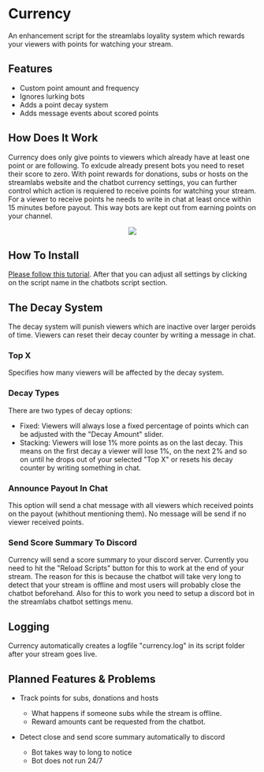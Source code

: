 # Currency
An enhancement script for the streamlabs loyality system which rewards your viewers with points for watching your stream.

## Features
- Custom point amount and frequency
- Ignores lurking bots
- Adds a point decay system
- Adds message events about scored points

## How Does It Work
Currency does only give points to viewers which already have at least one point or
are following. To exlcude already present bots you need to reset their score to zero.
With point rewards for donations, subs or hosts on the streamlabs website and the chatbot currency settings, you can further 
control which action is requiered to receive points for watching your stream. For a viewer to receive points he needs to
write in chat at least once within 15 minutes before payout. This way bots are kept out from earning points on your channel.

<p align="center"><img src="https://user-images.githubusercontent.com/56401733/66820995-f8f18000-ef41-11e9-9b40-b2406b643529.png" /></p>

## How To Install
[Please follow this tutorial](https://github.com/StreamlabsSupport/Streamlabs-Chatbot/wiki/Prepare-&-Import-Scripts).
After that you can adjust all settings by clicking on the script name in the chatbots script section.

## The Decay System
The decay system will punish viewers which are inactive over 
larger peroids of time. Viewers can reset their decay counter by writing a message in chat.

### Top X
Specifies how many viewers will be affected by the decay system. 

### Decay Types
There are two types of decay options:
- Fixed: Viewers will always lose a fixed percentage of points which can be 
adjusted with the "Decay Amount" slider.
- Stacking: Viewers will lose 1% more points as on the last decay. This means on 
the first decay a viewer will lose 1%, on the next 2% and so on until he drops out
of your selected "Top X" or resets his decay counter by writing something in chat.

### Announce Payout In Chat
This option will send a chat message with all viewers which received points on the payout (whithout mentioning them).
No message will be send if no viewer received points.

### Send Score Summary To Discord
Currency will send a score summary to your discord server. Currently you need to hit the "Reload Scripts" button for this
to work at the end of your stream. The reason for this is because the chatbot will take very long to detect that your stream is offline and most users will
probably close the chatbot beforehand. Also for this to work you need to setup a discord bot in the streamlabs chatbot settings menu. 

## Logging
Currency automatically creates a logfile "currency.log" in its script folder after your stream goes live.

## Planned Features & Problems
- Track points for subs, donations and hosts
   - What happens if someone subs while the stream is offline.
   - Reward amounts cant be requested from the chatbot.
   
- Detect close and send score summary automatically to discord
   - Bot takes way to long to notice
   - Bot does not run 24/7
